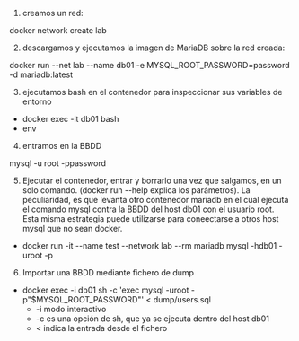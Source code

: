 
1. creamos un red:

docker network create lab

2. descargamos y ejecutamos la imagen de MariaDB sobre la red creada:

docker run --net lab --name db01 -e MYSQL_ROOT_PASSWORD=password -d mariadb:latest

3. ejecutamos bash en el contenedor para inspeccionar sus variables de entorno

* docker exec -it db01 bash
* env

4. entramos en la BBDD

mysql -u root -ppassword

5. Ejecutar el contenedor, entrar y borrarlo una vez que salgamos, en un solo comando. (docker run --help explica los parámetros). La peculiaridad, es que levanta otro contenedor mariadb en el cual ejecuta el comando mysql contra la BBDD del host db01 con el usuario root. Esta misma estrategia puede utilizarse para coneectarse a otros host mysql que no sean docker.

* docker run -it --name test --network lab --rm mariadb mysql -hdb01 -uroot -p

6. Importar una BBDD mediante fichero de dump

* docker exec -i db01 sh -c 'exec mysql -uroot -p"$MYSQL_ROOT_PASSWORD"' < dump/users.sql
  * -i modo interactivo
  * -c es una opción de sh, que ya se ejecuta dentro del host db01
  * < indica la entrada desde el fichero
